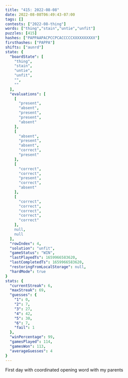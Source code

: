 ```yaml
---
title: "415: 2022-08-08"
date: 2022-08-08T06:49:43-07:00
tags: []
contests: ["2022-08-thing"]
words: ["thing","stain","untie","unfit"]
puzzles: [415]
hashes: ["PAPPAAPACPCCPCACCCCCXXXXXXXXXX"]
firsthashes: ["PAPPA"]
shifts: ["aunrd"]
state: {
  "boardState": [
    "thing",
    "stain",
    "untie",
    "unfit",
    "",
    ""
  ],
  "evaluations": [
    [
      "present",
      "absent",
      "present",
      "present",
      "absent"
    ],
    [
      "absent",
      "present",
      "absent",
      "correct",
      "present"
    ],
    [
      "correct",
      "correct",
      "present",
      "correct",
      "absent"
    ],
    [
      "correct",
      "correct",
      "correct",
      "correct",
      "correct"
    ],
    null,
    null
  ],
  "rowIndex": 4,
  "solution": "unfit",
  "gameStatus": "WIN",
  "lastPlayedTs": 1659966583620,
  "lastCompletedTs": 1659966583620,
  "restoringFromLocalStorage": null,
  "hardMode": true
}
stats: {
  "currentStreak": 6,
  "maxStreak": 69,
  "guesses": {
    "1": 0,
    "2": 7,
    "3": 27,
    "4": 42,
    "5": 30,
    "6": 7,
    "fail": 1
  },
  "winPercentage": 99,
  "gamesPlayed": 114,
  "gamesWon": 113,
  "averageGuesses": 4
}
---
```


<!-- more -->
First day with coordinated opening word with my parents
